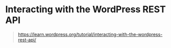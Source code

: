 # Interacting with the WordPress REST API

> https://learn.wordpress.org/tutorial/interacting-with-the-wordpress-rest-api/
